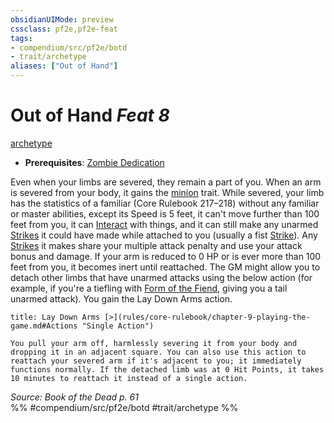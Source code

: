 ```yaml
---
obsidianUIMode: preview
cssclass: pf2e,pf2e-feat
tags:
- compendium/src/pf2e/botd
- trait/archetype
aliases: ["Out of Hand"]
---
```

# Out of Hand  *Feat 8*  
[archetype](rules/traits/archetype.md)  

- **Prerequisites**: [Zombie Dedication](compendium/feats/zombie-dedication-botd.md)

Even when your limbs are severed, they remain a part of you. When an arm is severed from your body, it gains the [minion](rules/traits/minion.md) trait. While severed, your limb has the statistics of a familiar (Core Rulebook 217–218) without any familiar or master abilities, except its Speed is 5 feet, it can't move further than 100 feet from you, it can [Interact](rules/actions/interact.md) with things, and it can still make any unarmed [Strikes](rules/actions/strike.md) it could have made while attached to you (usually a fist [Strike](rules/actions/strike.md)). Any [Strikes](rules/actions/strike.md) it makes share your multiple attack penalty and use your attack bonus and damage. If your arm is reduced to 0 HP or is ever more than 100 feet from you, it becomes inert until reattached. The GM might allow you to detach other limbs that have unarmed attacks using the below action (for example, if you're a tiefling with [Form of the Fiend](compendium/feats/form-of-the-fiend-apg.md), giving you a tail unarmed attack). You gain the Lay Down Arms action.

```ad-embed-ability
title: Lay Down Arms [>](rules/core-rulebook/chapter-9-playing-the-game.md#Actions "Single Action")

You pull your arm off, harmlessly severing it from your body and dropping it in an adjacent square. You can also use this action to reattach your severed arm if it's adjacent to you; it immediately functions normally. If the detached limb was at 0 Hit Points, it takes 10 minutes to reattach it instead of a single action.
```

*Source: Book of the Dead p. 61*  
%% #compendium/src/pf2e/botd #trait/archetype %%